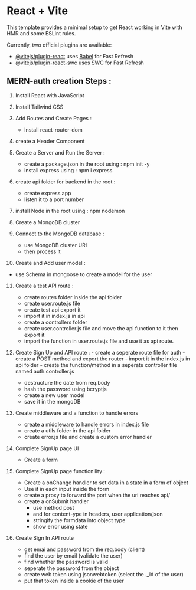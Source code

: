 # React + Vite

This template provides a minimal setup to get React working in Vite with HMR and some ESLint rules.

Currently, two official plugins are available:

- [@vitejs/plugin-react](https://github.com/vitejs/vite-plugin-react/blob/main/packages/plugin-react/README.md) uses [Babel](https://babeljs.io/) for Fast Refresh
- [@vitejs/plugin-react-swc](https://github.com/vitejs/vite-plugin-react-swc) uses [SWC](https://swc.rs/) for Fast Refresh


MERN-auth creation Steps :
-------------------------

1. Install React with JavaScript
2. Install Tailwind CSS

3. Add Routes and Create Pages :
    - Install react-router-dom
4. create a Header Component

5. Create a Server and Run the Server :
    - create a package.json in the root using : npm init -y
    - install express using : npm i express

6. create api folder for backend in the root :
    - create express app
    - listen it to a port number

7. install Node in the root using : npm nodemon
8. Create a MongoDB cluster

9. Connect to the MongoDB database :
    - use MongoDB cluster URI
    -  then process it

10. Create and Add user model :
  - use Schema in mongoose to create a model for the user

11. Create a test API route :
    - create routes folder inside the api folder
    - create user.route.js file
    - create test api export it
    - import it in index.js in api
    - create a controllers folder
    - create user.controller.js file and move the api function to it then export it
    - import the function in user.route.js file and use it as api route.

 12. Create Sign Up and API route :
    - create a seperate route file for auth
    - create a POST method and export the router
    - import it in the index.js in api folder
    - create the function/method in a seperate controller file named auth.controller.js
        - destructure the date from req.body
        - hash the password using bcryptjs
        - create a new user model
        - save it in the mongoDB

13. Create middleware and a function to handle errors
    - create a middleware to handle errors in index.js file
    - create a utils folder in the api folder
    - create error.js file and create a custom error handler

14. Complete SignUp page UI
    - Create a form 

15. Complete SignUp page functionility : 
    - Create a onChange handler to set data in a state in a form of object
    - Use it in each input inside the form
    - create a proxy to forward the port when the uri reaches api/
    - create a onSubmit handler
        - use method post
        - and for content-ype in headers, user application/json
        - stringify the formdata into object type
        - show error using state

16. Create Sign In API route
    - get emai and password from the req.body (client)
    - find the user by email (validate the user)
    - find whether the password is valid
    - seperate the password from the object
    - create web token using jsonwebtoken (select the ._id of the user)
    - put that token inside a cookie of the user